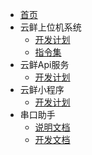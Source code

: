 * [首页](/)
* 云鲜上位机系统
  * [开发计划](upperComputer/开发计划.md)
  * [指令集](upperComputer/指令集.md)
* 云鲜Api服务
  * [开发计划](apiServer/开发计划.md)
* 云鲜小程序
  * [开发计划](miniProgram/开发计划.md)
* 串口助手
  * [说明文档](guide.md)
  * [开发文档](guide.md)